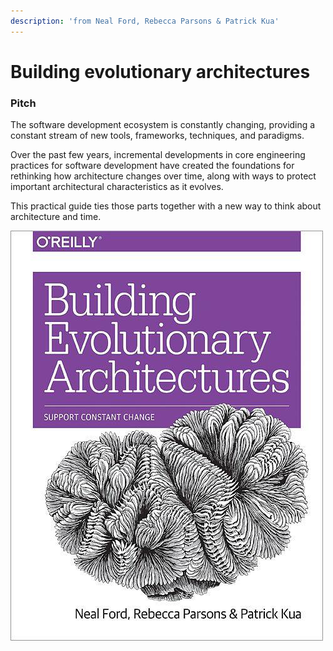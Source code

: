 ```yaml
---
description: 'from Neal Ford, Rebecca Parsons & Patrick Kua'
---
```


# Building evolutionary architectures

### Pitch

The software development ecosystem is constantly changing, providing a constant stream of new tools, frameworks, techniques, and paradigms. 

Over the past few years, incremental developments in core engineering practices for software development have created the foundations for rethinking how architecture changes over time, along with ways to protect important architectural characteristics as it evolves. 

This practical guide ties those parts together with a new way to think about architecture and time.

![](../../../.gitbook/assets/image%20%28233%29.png)



